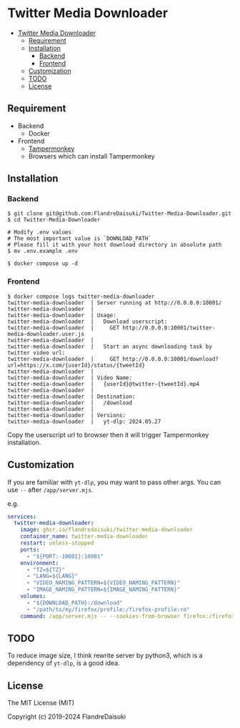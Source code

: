 # Twitter Media Downloader

- [Twitter Media Downloader](#twitter-media-downloader)
  - [Requirement](#requirement)
  - [Installation](#installation)
    - [Backend](#backend)
    - [Frontend](#frontend)
  - [Customization](#customization)
  - [TODO](#todo)
  - [License](#license)

## Requirement

- Backend
  - Docker
- Frontend
  - [Tampermonkey](https://www.tampermonkey.net)
  - Browsers which can install Tampermonkey

## Installation

### Backend

```shell
$ git clone git@github.com:FlandreDaisuki/Twitter-Media-Downloader.git
$ cd Twitter-Media-Downloader

# Modify .env values
# The most important value is `DOWNLOAD_PATH`
# Please fill it with your host download directory in absolute path
$ mv .env.example .env

$ docker compose up -d
```

### Frontend

```shell
$ docker compose logs twitter-media-downloader
twitter-media-downloader  | Server running at http://0.0.0.0:10001/
twitter-media-downloader  |
twitter-media-downloader  | Usage:
twitter-media-downloader  |   Download userscript:
twitter-media-downloader  |     GET http://0.0.0.0:10001/twitter-media-downloader.user.js
twitter-media-downloader  |
twitter-media-downloader  |   Start an async downloading task by twitter video url:
twitter-media-downloader  |     GET http://0.0.0.0:10001/download?url=https://x.com/{userId}/status/{tweetId}
twitter-media-downloader  |
twitter-media-downloader  | Video Name:
twitter-media-downloader  |   {userId}@twitter-{tweetId}.mp4
twitter-media-downloader  |
twitter-media-downloader  | Destination:
twitter-media-downloader  |   /download
twitter-media-downloader  |
twitter-media-downloader  | Versions:
twitter-media-downloader  |   yt-dlp: 2024.05.27
```

Copy the userscript url to browser then it will trigger Tampermonkey installation.

## Customization

If you are familiar with `yt-dlp`, you may want to pass other args. You can use `--` after `/app/server.mjs`.

e.g.

```yaml
services:
  twitter-media-downloader:
    image: ghcr.io/flandredaisuki/twitter-media-downloader
    container_name: twitter-media-downloader
    restart: unless-stopped
    ports:
      - "${PORT:-10001}:10001"
    environment:
      - "TZ=${TZ}"
      - "LANG=${LANG}"
      - "VIDEO_NAMING_PATTERN=${VIDEO_NAMING_PATTERN}"
      - "IMAGE_NAMING_PATTERN=${IMAGE_NAMING_PATTERN}"
    volumes:
      - "${DOWNLOAD_PATH}:/download"
      - "/path/to/my/firefox/profile:/firefox-profile:ro"
    command: /app/server.mjs -- --cookies-from-browser firefox:/firefox-profile
```

## TODO

To reduce image size, I think rewrite server by python3, which is a dependency of `yt-dlp`, is a good idea.

## License

The MIT License (MIT)

Copyright (c) 2019-2024 FlandreDaisuki
